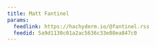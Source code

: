 ```yaml
---
title: Matt Fantinel
params:
  feedlink: https://hachyderm.io/@fantinel.rss
  feedid: 5a9d1130c01a2ac5636c33e08ea847c0
---
```

